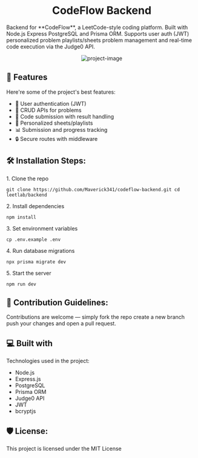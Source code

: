 <h1 align="center" id="title">CodeFlow Backend</h1>

<p id="description">Backend for **CodeFlow**, a LeetCode-style coding platform. Built with Node.js Express PostgreSQL and Prisma ORM. Supports user auth (JWT) personalized problem playlists/sheets problem management and real-time code execution via the Judge0 API.</p>

<p align="center"><img src="https://socialify.git.ci/Maverick341/leetlab-backend/image?custom_language=Express&amp;font=Bitter&amp;language=1&amp;name=1&amp;owner=1&amp;theme=Light" alt="project-image"></p>

  
<h2>🧐 Features</h2>

Here're some of the project's best features:

*   🧠 User authentication (JWT)
*   📝 CRUD APIs for problems
*   🧪 Code submission with result handling
*   🧩 Personalized sheets/playlists
*   📊 Submission and progress tracking
*   🔒 Secure routes with middleware

<h2>🛠️ Installation Steps:</h2>

<p>1. Clone the repo</p>

```
git clone https://github.com/Maverick341/codeflow-backend.git cd leetlab/backend
```

<p>2. Install dependencies</p>

```
npm install
```

<p>3. Set environment variables</p>

```
cp .env.example .env
```

<p>4. Run database migrations</p>

```
npx prisma migrate dev
```

<p>5. Start the server</p>

```
npm run dev
```

<h2>🍰 Contribution Guidelines:</h2>

Contributions are welcome — simply fork the repo create a new branch push your changes and open a pull request.

  
  
<h2>💻 Built with</h2>

Technologies used in the project:

*   Node.js
*   Express.js
*   PostgreSQL
*   Prisma ORM
*   Judge0 API
*   JWT
*   bcryptjs

<h2>🛡️ License:</h2>

This project is licensed under the MIT License
